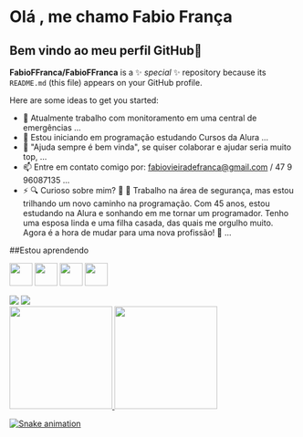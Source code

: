 # Olá , me chamo Fabio França
## Bem vindo ao meu perfil GitHub👋


**FabioFFranca/FabioFFranca** is a ✨ _special_ ✨ repository because its `README.md` (this file) appears on your GitHub profile.

Here are some ideas to get you started:

- 🔭 Atualmente trabalho com monitoramento em uma central de emergências ...
- 🌱 Estou iniciando em programação estudando Cursos da Alura ...
- 🤔 "Ajuda sempre é bem vinda", se quiser colaborar e ajudar seria muito top, ...
- 📫 Entre em contato comigo por: fabiovieiradefranca@gmail.com / 47 9 96087135 ...
- ⚡ 🔍 Curioso sobre mim? 🤔
🔐 Trabalho na área de segurança, mas estou trilhando um novo caminho na programação. Com 45 anos, estou estudando na Alura e sonhando em me tornar um programador. Tenho uma esposa linda e uma filha casada, das quais me orgulho muito. Agora é a hora de mudar para uma nova profissão! 💪 ...


##Estou aprendendo

            
<img loading="lazy" src="https://cdn.jsdelivr.net/gh/devicons/devicon/icons/java/java-original.svg" width="40" height="40"/> <img loading="lazy" src="https://cdn.jsdelivr.net/gh/devicons/devicon/icons/linux/linux-original.svg" width="40" height="40"/>
            <img loading="lazy" src="https://cdn.jsdelivr.net/gh/devicons/devicon/icons/git/git-original.svg" width="40" height="40"/>
            <img src="https://cdn.jsdelivr.net/gh/devicons/devicon@latest/icons/javascript/javascript-plain.svg" width="40" height="40" />
             
          
          
 
 
 
 <div>
<a href="https://instagram.com/fabiofrancca" target="_blank"><img loading="lazy" src="https://img.shields.io/badge/-Instagram-%23E4405F?style=for-the-badge&logo=instagram&logoColor=white" target="_blank"></a>
<a href="https://www.linkedin.com/in/Fabio Franca" target="_blank"><img loading="lazy" src="https://img.shields.io/badge/-LinkedIn-%230077B5?style=for-the-badge&logo=linkedin&logoColor=white" target="_blank"></a>   
</div>





<div>
<a href="https://github.com/FabioFFranca">
<img loading="lazy" height="180em" src="https://github-readme-stats.vercel.app/api/top-langs/?username=FabioFFranca&layout=compact&langs_count=7&theme=dracula"/>
<img loading="lazy" height="180em" src="https://github-readme-stats.vercel.app/api?username=FabioFFranca-aqui&show_icons=true&theme=dracula&include_all_commits=true&count_private=true"/>
</div>

![Snake animation](https://github.com/seu-usuário-aqui/FabioFFranca/blob/output/github-contribution-grid-snake.svg)


